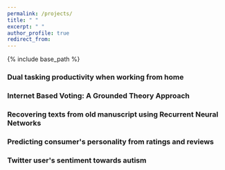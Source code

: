 ```yaml
---
permalink: /projects/
title: " "
excerpt: " "
author_profile: true
redirect_from: 
---
```


{% include base_path %}

<div class="container">
    <div class="col-sm-12 col-md-6 col-lg-9 pt-4">
    <h3> Dual tasking productivity when working from home</h3>
    <h3> Internet Based Voting: A Grounded Theory Approach</h3>
    <h3> Recovering texts from old manuscript using Recurrent Neural Networks</h3>
    <h3> Predicting consumer's personality from ratings and reviews</h3>
    <h3>Twitter user's sentiment towards autism</h3>
    </div>
</div>